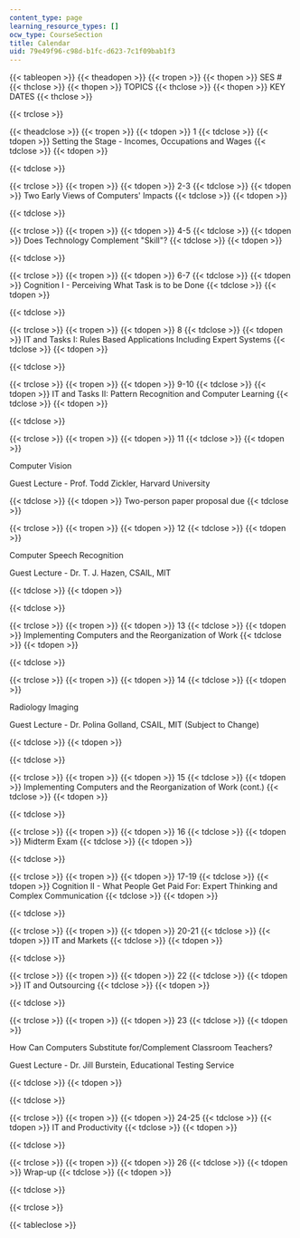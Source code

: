 ```yaml
---
content_type: page
learning_resource_types: []
ocw_type: CourseSection
title: Calendar
uid: 79e49f96-c98d-b1fc-d623-7c1f09bab1f3
---
```


{{< tableopen >}}
{{< theadopen >}}
{{< tropen >}}
{{< thopen >}}
SES #
{{< thclose >}}
{{< thopen >}}
TOPICS
{{< thclose >}}
{{< thopen >}}
KEY DATES
{{< thclose >}}

{{< trclose >}}

{{< theadclose >}}
{{< tropen >}}
{{< tdopen >}}
1
{{< tdclose >}}
{{< tdopen >}}
Setting the Stage - Incomes, Occupations and Wages
{{< tdclose >}}
{{< tdopen >}}

{{< tdclose >}}

{{< trclose >}}
{{< tropen >}}
{{< tdopen >}}
2-3
{{< tdclose >}}
{{< tdopen >}}
Two Early Views of Computers' Impacts
{{< tdclose >}}
{{< tdopen >}}

{{< tdclose >}}

{{< trclose >}}
{{< tropen >}}
{{< tdopen >}}
4-5
{{< tdclose >}}
{{< tdopen >}}
Does Technology Complement "Skill"?
{{< tdclose >}}
{{< tdopen >}}

{{< tdclose >}}

{{< trclose >}}
{{< tropen >}}
{{< tdopen >}}
6-7
{{< tdclose >}}
{{< tdopen >}}
Cognition I - Perceiving What Task is to be Done
{{< tdclose >}}
{{< tdopen >}}

{{< tdclose >}}

{{< trclose >}}
{{< tropen >}}
{{< tdopen >}}
8
{{< tdclose >}}
{{< tdopen >}}
IT and Tasks I: Rules Based Applications Including Expert Systems
{{< tdclose >}}
{{< tdopen >}}

{{< tdclose >}}

{{< trclose >}}
{{< tropen >}}
{{< tdopen >}}
9-10
{{< tdclose >}}
{{< tdopen >}}
IT and Tasks II: Pattern Recognition and Computer Learning
{{< tdclose >}}
{{< tdopen >}}

{{< tdclose >}}

{{< trclose >}}
{{< tropen >}}
{{< tdopen >}}
11
{{< tdclose >}}
{{< tdopen >}}


Computer Vision

Guest Lecture - Prof. Todd Zickler, Harvard University


{{< tdclose >}}
{{< tdopen >}}
Two-person paper proposal due
{{< tdclose >}}

{{< trclose >}}
{{< tropen >}}
{{< tdopen >}}
12
{{< tdclose >}}
{{< tdopen >}}


Computer Speech Recognition

Guest Lecture - Dr. T. J. Hazen, CSAIL, MIT


{{< tdclose >}}
{{< tdopen >}}

{{< tdclose >}}

{{< trclose >}}
{{< tropen >}}
{{< tdopen >}}
13
{{< tdclose >}}
{{< tdopen >}}
Implementing Computers and the Reorganization of Work
{{< tdclose >}}
{{< tdopen >}}

{{< tdclose >}}

{{< trclose >}}
{{< tropen >}}
{{< tdopen >}}
14
{{< tdclose >}}
{{< tdopen >}}


Radiology Imaging

Guest Lecture - Dr. Polina Golland, CSAIL, MIT (Subject to Change)


{{< tdclose >}}
{{< tdopen >}}

{{< tdclose >}}

{{< trclose >}}
{{< tropen >}}
{{< tdopen >}}
15
{{< tdclose >}}
{{< tdopen >}}
Implementing Computers and the Reorganization of Work (cont.)
{{< tdclose >}}
{{< tdopen >}}

{{< tdclose >}}

{{< trclose >}}
{{< tropen >}}
{{< tdopen >}}
16
{{< tdclose >}}
{{< tdopen >}}
Midterm Exam
{{< tdclose >}}
{{< tdopen >}}

{{< tdclose >}}

{{< trclose >}}
{{< tropen >}}
{{< tdopen >}}
17-19
{{< tdclose >}}
{{< tdopen >}}
Cognition II - What People Get Paid For: Expert Thinking and Complex Communication
{{< tdclose >}}
{{< tdopen >}}

{{< tdclose >}}

{{< trclose >}}
{{< tropen >}}
{{< tdopen >}}
20-21
{{< tdclose >}}
{{< tdopen >}}
IT and Markets
{{< tdclose >}}
{{< tdopen >}}

{{< tdclose >}}

{{< trclose >}}
{{< tropen >}}
{{< tdopen >}}
22
{{< tdclose >}}
{{< tdopen >}}
IT and Outsourcing
{{< tdclose >}}
{{< tdopen >}}

{{< tdclose >}}

{{< trclose >}}
{{< tropen >}}
{{< tdopen >}}
23
{{< tdclose >}}
{{< tdopen >}}


How Can Computers Substitute for/Complement Classroom Teachers?

Guest Lecture - Dr. Jill Burstein, Educational Testing Service


{{< tdclose >}}
{{< tdopen >}}

{{< tdclose >}}

{{< trclose >}}
{{< tropen >}}
{{< tdopen >}}
24-25
{{< tdclose >}}
{{< tdopen >}}
IT and Productivity
{{< tdclose >}}
{{< tdopen >}}

{{< tdclose >}}

{{< trclose >}}
{{< tropen >}}
{{< tdopen >}}
26
{{< tdclose >}}
{{< tdopen >}}
Wrap-up
{{< tdclose >}}
{{< tdopen >}}

{{< tdclose >}}

{{< trclose >}}

{{< tableclose >}}